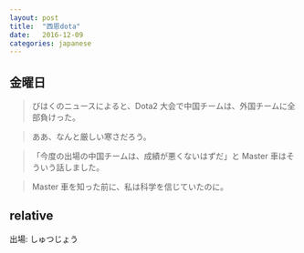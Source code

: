 ```yaml
---
layout: post
title:  "西恩dota"
date:   2016-12-09
categories: japanese
---
```

## 金曜日

> びはくのニュースによると、Dota2 大会で中国チームは、外国チームに全部負けった。

> ああ、なんと厳しい寒さだろう。

> 「今度の出場の中国チームは、成績が悪くないはずだ」と Master 車はそういう話しました。

> Master 車を知った前に、私は科学を信じていたのに。


## relative
出場: しゅつじょう


